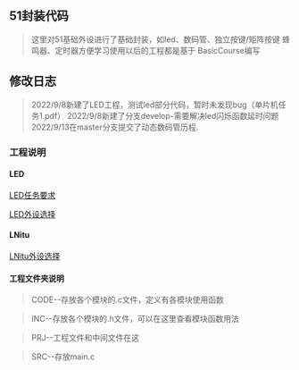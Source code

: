 ﻿
## 51封装代码

>这里对51基础外设进行了基础封装，如led、数码管、独立按键/矩阵按键
>蜂鸣器、定时器方便学习使用以后的工程都是基于 BasicCourse编写

## 修改日志
>2022/9/8新建了LED工程，测试led部分代码，暂时未发现bug（单片机任务1.pdf）
>2022/9/8新建了分支develop-需要解决led闪烁函数延时问题
>2022/9/13在master分支提交了动态数码管历程.
### 工程说明
#### LED
[LED任务要求](https://gitee.com/zou-jinqiang/51/blob/master/LED/51%E5%8D%95%E7%89%87%E6%9C%BA%E4%BB%BB%E5%8A%A11.pdf)

[LED外设选择](https://gitee.com/zou-jinqiang/51/blob/master/LED/%E5%A4%96%E8%AE%BE%E9%80%89%E6%8B%A9.png)

#### LNitu
[LNitu外设选择](https://gitee.com/zou-jinqiang/51/blob/master/LNitu/%E5%A4%96%E8%AE%BE%E9%80%89%E6%8B%A9.png)

#### 工程文件夹说明
>CODE--存放各个模块的.c文件，定义有各模块使用函数

>INC--存放各个模块的.h文件，可以在这里查看模块函数用法

>PRJ--工程文件和中间文件在这

>SRC--存放main.c


